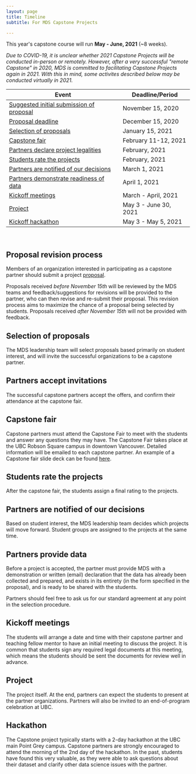 ```yaml
---
layout: page
title: Timeline
subtitle: For MDS Capstone Projects

---
```


This year's capstone course will run __May - June, 2021__ (~8 weeks).

*Due to COVID-19, it is unclear whether 2021 Capstone Projects will be conducted in-person or remotely. However, after a very successful "remote Capstone" in 2020, MDS is committed to facilitating Capstone Projects again in 2021. With this in mind, some activites described below may be conducted virtually in 2021.*

| Event                                                                                          | Deadline/Period       |
|------------------------------------------------------------------------------------------------|-----------------------|
| [Suggested initial submission of proposal](#proposal-revision-process)                         | November 15, 2020     |
| [Proposal deadline](#proposal-revision-process)                                                | December 15, 2020     |
| [Selection of proposals](#selection-of-proposals)                                              | January 15, 2021      |
| [Capstone fair](#capstone-fair)                                                                | February 11-12, 2021  |
| [Partners declare project legalities](https://ubc-mds.github.io/capstone/proposal/#legal-info) | February, 2021        |
| [Students rate the projects](#students-rate-the-projects)                                      | February, 2021        |
| [Partners are notified of our decisions](#partners-are-notified-of-our-decisions)              | March 1, 2021         |
| [Partners demonstrate readiness of data](#partners-provide-data)                               | April 1, 2021         |
| [Kickoff meetings](#kickoff-meetings)                                                          | March - April, 2021   |
| [Project](#project)                                                                            | May 3 - June 30, 2021 |
| [Kickoff hackathon](#hackathon)                                                                | May 3 - May 5, 2021   |

<br>

## Proposal revision process

Members of an organization interested in participating as a capstone partner should submit a project [proposal](https://ubc-mds.github.io/capstone/proposal/).

Proposals received *before November 15th* will be reviewed by the MDS teams and feedback/suggestions for revisions will be provided to the partner, who can then revise and re-submit their proposal. This revision process aims to maximize the chance of a proposal being selected by students. Proposals received *after November 15th* will not be provided with feedback.

## Selection of proposals

The MDS leadership team will select proposals based primarily on student interest, and will invite the successful organizations to be a capstone partner.

## Partners accept invitations

The successful capstone partners accept the offers, and confirm their attendance at the capstone fair.

## Capstone fair

Capstone partners must attend the Capstone Fair to meet with the students and answer any questions they may have. The Capstone Fair takes place at the UBC Robson Square campus in downtown Vancouver. Detailed information will be emailed to each capstone partner. An example of a Capstone fair slide deck can be found [here](/capstone/Sauder2019CapstoneFair.pdf).

## Students rate the projects

After the capstone fair, the students assign a final rating to the projects.

## Partners are notified of our decisions

Based on student interest, the MDS leadership team decides which projects will move forward. Student groups are assigned to the projects at the same time.

## Partners provide data

Before a project is accepted, the partner must provide MDS with a demonstration or written (email) declaration that the data has already been collected and prepared, and exists in its entirety (in the form specified in the proposal), and is ready to be shared with the students.

Partners should feel free to ask us for our standard agreement at any point in the selection procedure.

## Kickoff meetings

The students will arrange a date and time with their capstone partner and teaching fellow mentor to have an initial meeting to discuss the project. It is common that students sign any required legal documents at this meeting, which means the students should be sent the documents for review well in advance.

## Project

The project itself. At the end, partners can expect the students to present at the partner organizations. Partners will also be invited to an end-of-program celebration at UBC.

## Hackathon

The Capstone project typically starts with a 2-day hackathon at the UBC main Point Grey campus. Capstone partners are strongly encouraged to attend the morning of the 2nd day of the hackathon. In the past, students have found this very valuable, as they were able to ask questions about their dataset and clarify other data science issues with the partner.
